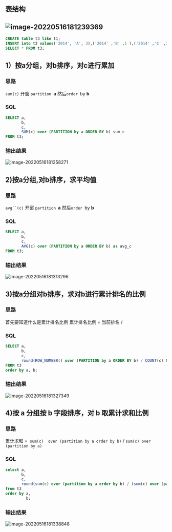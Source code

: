 ## 表结构
## ![image-20220516181239369](https://codingguide-1256975789.cos.ap-beijing.myqcloud.com/codingguide/img/image-20220516181239369.png)
```sql
CREATE table t3 like t1;
INSERT into t3 values('2014', 'A', 3),('2014' ,'B' ,1 ),('2014' ,'C' ,2 ),('2015' ,'A' ,4),('2015', 'D' ,3);
SELECT * FROM t3;
```
## 1）按a分组，对b排序，对c进行累加
### 思路
`sum(c)` 开窗 `partition `**a** 然后`order `by **b**
### SQL
```sql
SELECT a,
       b,
       c,
       SUM(c) over (PARTITION by a ORDER BY b) sum_c
FROM t3;
```
### 输出结果
![image-20220516181258271](https://codingguide-1256975789.cos.ap-beijing.myqcloud.com/codingguide/img/image-20220516181258271.png)
## 2)按a分组,对b排序，求平均值
### 思路
`avg``(c)` 开窗 `partition `**a** 然后`order `by **b**
### SQL
```sql
SELECT a,
       b,
       c,
       AVG(c) over (PARTITION by a ORDER BY b) as avg_c
FROM t3;
```
### 输出结果
![image-20220516181313296](https://codingguide-1256975789.cos.ap-beijing.myqcloud.com/codingguide/img/image-20220516181313296.png)
## 3)按a分组对b排序，求对b进行累计排名的比例
### 思路
首先要知道什么是累计排名比例
累计排名比例 = 当前排名 / 
### SQL
```sql
SELECT a,
       b,
       c,
       round(ROW_NUMBER() over (PARTITION by a ORDER BY b) / COUNT(c) OVER (PARTITION BY a), 2) AS ratio_c
FROM t3
order by a, b;
```
### 输出结果
![image-20220516181327349](https://codingguide-1256975789.cos.ap-beijing.myqcloud.com/codingguide/img/image-20220516181327349.png)
## 4)按 a 分组按 b 字段排序，对 b 取累计求和比例
### 思路
累计求和 =` sum(c)  over (partition by a order by b)` / `sum(c) over (partition by a)`
### SQL
```sql
select a,
       b,
       c,
       round(sum(c) over (partition by a order by b) / (sum(c) over (partition by a)), 2) as ratio_c
from t3
order by a,
         b;
```
### 输出结果
![image-20220516181338848](https://codingguide-1256975789.cos.ap-beijing.myqcloud.com/codingguide/img/image-20220516181338848.png)
